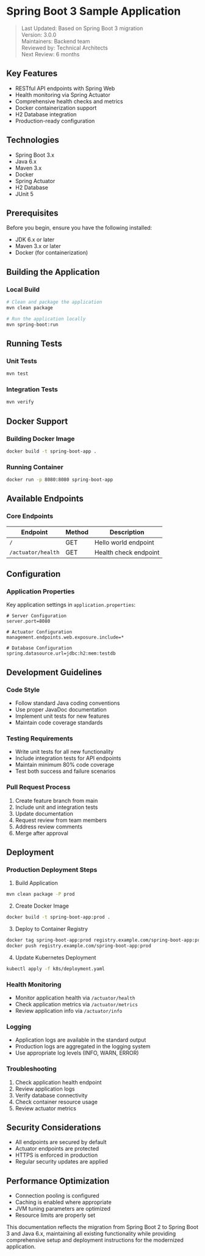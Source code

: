 # Spring Boot 3 Sample Application

<!-- 
HUMAN TASKS:
1. Verify JDK 6.x installation and JAVA_HOME configuration
2. Ensure Maven 3.x is properly installed and configured
3. Configure Docker environment if not already set up
4. Review and update application.properties with environment-specific values
5. Set up necessary access rights for container registry deployment
-->

> Last Updated: Based on Spring Boot 3 migration  
> Version: 3.0.0  
> Maintainers: Backend team  
> Reviewed by: Technical Architects  
> Next Review: 6 months

## Key Features
- RESTful API endpoints with Spring Web
- Health monitoring via Spring Actuator
- Comprehensive health checks and metrics
- Docker containerization support
- H2 Database integration
- Production-ready configuration

## Technologies
- Spring Boot 3.x
- Java 6.x
- Maven 3.x
- Docker
- Spring Actuator
- H2 Database
- JUnit 5

## Prerequisites
Before you begin, ensure you have the following installed:
- JDK 6.x or later
- Maven 3.x or later
- Docker (for containerization)

## Building the Application

### Local Build
```bash
# Clean and package the application
mvn clean package

# Run the application locally
mvn spring-boot:run
```

## Running Tests

### Unit Tests
```bash
mvn test
```

### Integration Tests
```bash
mvn verify
```

## Docker Support

### Building Docker Image
```bash
docker build -t spring-boot-app .
```

### Running Container
```bash
docker run -p 8080:8080 spring-boot-app
```

## Available Endpoints

### Core Endpoints
| Endpoint | Method | Description |
|----------|--------|-------------|
| `/` | GET | Hello world endpoint |
| `/actuator/health` | GET | Health check endpoint |

## Configuration

### Application Properties
Key application settings in `application.properties`:
```properties
# Server Configuration
server.port=8080

# Actuator Configuration
management.endpoints.web.exposure.include=*

# Database Configuration
spring.datasource.url=jdbc:h2:mem:testdb
```

## Development Guidelines

### Code Style
- Follow standard Java coding conventions
- Use proper JavaDoc documentation
- Implement unit tests for new features
- Maintain code coverage standards

### Testing Requirements
- Write unit tests for all new functionality
- Include integration tests for API endpoints
- Maintain minimum 80% code coverage
- Test both success and failure scenarios

### Pull Request Process
1. Create feature branch from main
2. Include unit and integration tests
3. Update documentation
4. Request review from team members
5. Address review comments
6. Merge after approval

## Deployment

### Production Deployment Steps
1. Build Application
```bash
mvn clean package -P prod
```

2. Create Docker Image
```bash
docker build -t spring-boot-app:prod .
```

3. Deploy to Container Registry
```bash
docker tag spring-boot-app:prod registry.example.com/spring-boot-app:prod
docker push registry.example.com/spring-boot-app:prod
```

4. Update Kubernetes Deployment
```bash
kubectl apply -f k8s/deployment.yaml
```

### Health Monitoring
- Monitor application health via `/actuator/health`
- Check application metrics via `/actuator/metrics`
- Review application info via `/actuator/info`

### Logging
- Application logs are available in the standard output
- Production logs are aggregated in the logging system
- Use appropriate log levels (INFO, WARN, ERROR)

### Troubleshooting
1. Check application health endpoint
2. Review application logs
3. Verify database connectivity
4. Check container resource usage
5. Review actuator metrics

## Security Considerations
- All endpoints are secured by default
- Actuator endpoints are protected
- HTTPS is enforced in production
- Regular security updates are applied

## Performance Optimization
- Connection pooling is configured
- Caching is enabled where appropriate
- JVM tuning parameters are optimized
- Resource limits are properly set

<!-- Addresses requirement: Spring Boot 3 Migration -->
This documentation reflects the migration from Spring Boot 2 to Spring Boot 3 and Java 6.x, maintaining all existing functionality while providing comprehensive setup and deployment instructions for the modernized application.